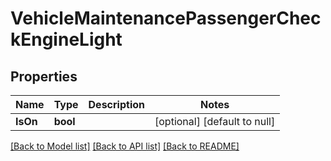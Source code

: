 # VehicleMaintenancePassengerCheckEngineLight

## Properties
Name | Type | Description | Notes
------------ | ------------- | ------------- | -------------
**IsOn** | **bool** |  | [optional] [default to null]

[[Back to Model list]](../README.md#documentation-for-models) [[Back to API list]](../README.md#documentation-for-api-endpoints) [[Back to README]](../README.md)


